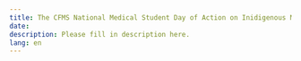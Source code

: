 ```yaml
---
title: The CFMS National Medical Student Day of Action on Inidigenous Mental Wellness
date:
description: Please fill in description here.
lang: en
---
```

